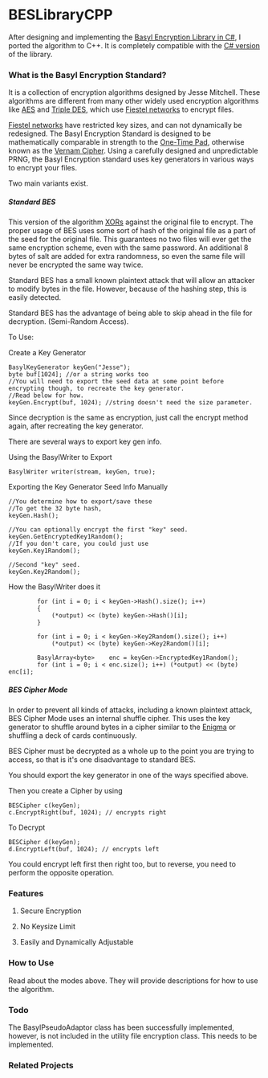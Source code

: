 # BESLibraryCPP
After designing and implementing the [Basyl Encryption Library in C#](https://github.com/TheCreatorJames/BESLibrary), I ported the algorithm to C++. It is completely compatible with the [C# version](https://github.com/TheCreatorJames/BESLibrary) of the library. 


### What is the Basyl Encryption Standard?
It is a collection of encryption algorithms designed by Jesse Mitchell. These algorithms are different from many other widely used encryption algorithms like [AES](https://en.wikipedia.org/wiki/Advanced_Encryption_Standard) and [Triple DES](https://en.wikipedia.org/wiki/Triple_DES), which use [Fiestel networks](https://en.wikipedia.org/wiki/Feistel_cipher) to encrypt files. 

[Fiestel networks](https://en.wikipedia.org/wiki/Feistel_cipher) have restricted key sizes, and can not dynamically be redesigned. The Basyl Encryption Standard is designed to be mathematically comparable in strength to the [One-Time Pad](https://en.wikipedia.org/wiki/One-time_pad), otherwise known as the [Vernam Cipher](https://en.wikipedia.org/wiki/One-time_pad). Using a carefully designed and unpredictable PRNG, the Basyl Encryption standard uses key generators in various ways to encrypt your files.

Two main variants exist. 

##### Standard BES

This version of the algorithm [XORs](https://en.wikipedia.org/wiki/Exclusive_or) against the original file to encrypt. The proper usage of BES uses some sort of hash of the original file as a part of the seed for the original file. This guarantees no two files will ever get the same encryption scheme, even with the same password. An additional 8 bytes of salt are added for extra randomness, so even the same file will never be encrypted the same way twice.

Standard BES has a small known plaintext attack that will allow an attacker to modify bytes in the file. However, because of the hashing step, this is easily detected.

Standard BES has the advantage of being able to skip ahead in the file for decryption. (Semi-Random Access).

To Use: 

Create a Key Generator
```
BasylKeyGenerator keyGen("Jesse"); 
byte buf[1024]; //or a string works too
//You will need to export the seed data at some point before encrypting though, to recreate the key generator.
//Read below for how.
keyGen.Encrypt(buf, 1024); //string doesn't need the size parameter.
```

Since decryption is the same as encryption, just call the encrypt method again, after recreating the key generator. 

There are several ways to export key gen info.

Using the BasylWriter to Export
```
BasylWriter writer(stream, keyGen, true);
```


Exporting the Key Generator Seed Info Manually
```
//You determine how to export/save these
//To get the 32 byte hash,
keyGen.Hash(); 

//You can optionally encrypt the first "key" seed.
keyGen.GetEncryptedKey1Random();
//If you don't care, you could just use
keyGen.Key1Random();

//Second "key" seed.
keyGen.Key2Random();
```

How the BasylWriter does it
```
        for (int i = 0; i < keyGen->Hash().size(); i++)
        {
            (*output) << (byte) keyGen->Hash()[i];
        }

        for (int i = 0; i < keyGen->Key2Random().size(); i++)
            (*output) << (byte) keyGen->Key2Random()[i];

        BasylArray<byte>    enc = keyGen->EncryptedKey1Random();
        for (int i = 0; i < enc.size(); i++) (*output) << (byte) enc[i];
```



##### BES Cipher Mode

In order to prevent all kinds of attacks, including a known plaintext attack, BES Cipher Mode uses an internal shuffle cipher. This uses the key generator to shuffle around bytes in a cipher similar to the [Enigma](https://en.wikipedia.org/wiki/Enigma_machine) or shuffling a deck of cards continuously.

BES Cipher must be decrypted as a whole up to the point you are trying to access, so that is it's one disadvantage to standard BES.

You should export the key generator in one of the ways specified above.

Then you create a Cipher by using 
```
BESCipher c(keyGen);
c.EncryptRight(buf, 1024); // encrypts right
```

To Decrypt
```
BESCipher d(keyGen);
d.EncryptLeft(buf, 1024); // encrypts left
```
You could encrypt left first then right too, but to reverse, you need to perform the opposite operation.

### Features

1) Secure Encryption

2) No Keysize Limit

3) Easily and Dynamically Adjustable

### How to Use

Read about the modes above. They will provide descriptions for how to use the algorithm.

### Todo

The BasylPseudoAdaptor class has been successfully implemented, however, is not included in the utility file encryption class. This needs to be implemented. 


### Related Projects

